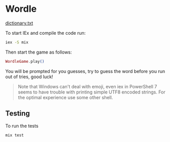 # Wordle

[dictionary.txt](http://www.math.sjsu.edu/~foster/dictionary.txt)

To start IEx and compile the code run:
```bash
iex -S mix
```
Then start the game as follows:
```elixir
WordleGame.play()
```
You will be prompted for you guesses, try to guess the word before you run out of tries, good luck! 
> Note that Windows can't deal with emoji, even iex in PowerShell 7 seems to have trouble with printing simple UTF8 encoded strings. For the optimal experience use some other shell.

## Testing

To run the tests
```bash
mix test
```


<!-- ## Installation

If [available in Hex](https://hex.pm/docs/publish), the package can be installed
by adding `wordle` to your list of dependencies in `mix.exs`:

```elixir
def deps do
  [
    {:wordle, "~> 0.1.0"}
  ]
end
```

Documentation can be generated with [ExDoc](https://github.com/elixir-lang/ex_doc)
and published on [HexDocs](https://hexdocs.pm). Once published, the docs can
be found at <https://hexdocs.pm/wordle>. -->

